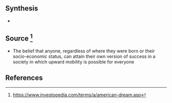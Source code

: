 ## Synthesis
- 
## Source [^1]
- The belief that anyone, regardless of where they were born or their socio-economic status, can attain their own version of success in a society in which upward mobility is possible for everyone
## References

[^1]: https://www.investopedia.com/terms/a/american-dream.asp